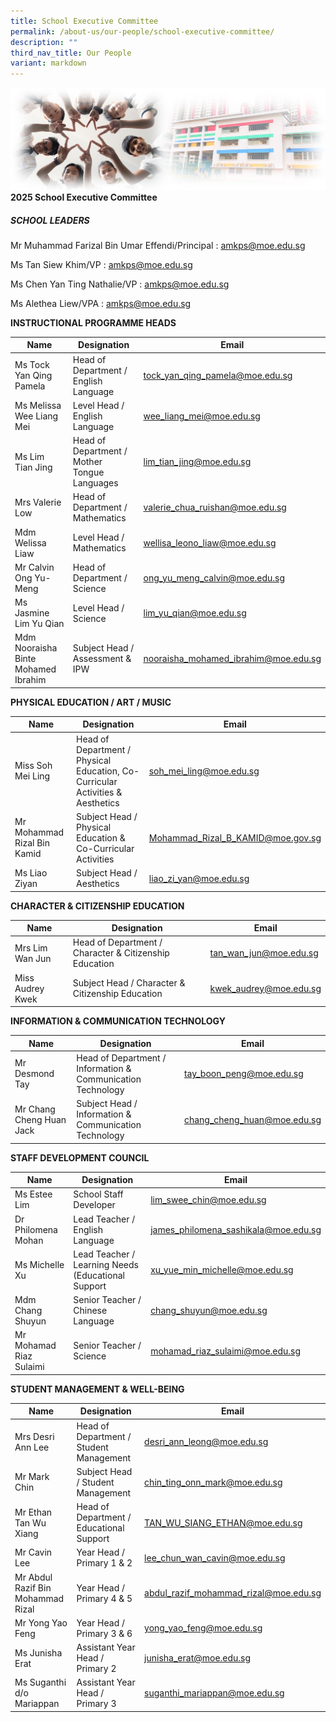 ```yaml
---
title: School Executive Committee
permalink: /about-us/our-people/school-executive-committee/
description: ""
third_nav_title: Our People
variant: markdown
---
```

![Sub-banner](/images/sub%20banner.jpg)
 **2025 School Executive Committee**

##### **SCHOOL LEADERS**
Mr Muhammad Farizal Bin Umar Effendi/Principal : amkps@moe.edu.sg

Ms Tan Siew Khim/VP : amkps@moe.edu.sg

Ms Chen Yan Ting Nathalie/VP : amkps@moe.edu.sg

Ms Alethea Liew/VPA : amkps@moe.edu.sg
 


**INSTRUCTIONAL PROGRAMME HEADS**

| Name | Designation | Email |
| -------- | -------- | -------- |
| Ms Tock Yan Qing Pamela | Head of Department / English Language | tock_yan_qing_pamela@moe.edu.sg     |
| Ms Melissa Wee Liang Mei | Level Head / English Language | wee_liang_mei@moe.edu.sg |
|Ms Lim Tian Jing | Head of Department / Mother Tongue Languages | lim_tian_jing@moe.edu.sg |
|Mrs Valerie Low | Head of Department / Mathematics | valerie_chua_ruishan@moe.edu.sg |
| Mdm Welissa Liaw | Level Head / Mathematics | wellisa_leono_liaw@moe.edu.sg |
|Mr Calvin Ong Yu-Meng | Head of Department / Science| ong_yu_meng_calvin@moe.edu.sg |
| Ms Jasmine Lim Yu Qian | Level Head / Science | lim_yu_qian@moe.edu.sg |
| Mdm Nooraisha Binte Mohamed Ibrahim | Subject Head / Assessment & IPW | nooraisha_mohamed_ibrahim@moe.edu.sg

**PHYSICAL EDUCATION / ART / MUSIC**

| Name | Designation | Email |
| -------- | -------- | -------- |
| Miss Soh Mei Ling | Head of Department / Physical Education, Co-Curricular Activities & Aesthetics | soh_mei_ling@moe.edu.sg |
| Mr Mohammad Rizal Bin Kamid | Subject Head / Physical Education & Co-Curricular Activities | Mohammad_Rizal_B_KAMID@moe.gov.sg |
| Ms Liao Ziyan | Subject Head / Aesthetics | liao_zi_yan@moe.edu.sg |

**CHARACTER & CITIZENSHIP EDUCATION**

| Name | Designation | Email |
| -------- | -------- | -------- |
| Mrs Lim Wan Jun | Head of Department / Character & Citizenship Education | tan_wan_jun@moe.edu.sg |
| Miss Audrey Kwek | Subject Head / Character & Citizenship Education | kwek_audrey@moe.edu.sg

**INFORMATION & COMMUNICATION TECHNOLOGY**

| Name | Designation | Email |
| -------- | -------- | -------- |
| Mr Desmond Tay | Head of Department / Information & Communication Technology | tay_boon_peng@moe.edu.sg |
| Mr Chang Cheng Huan Jack | Subject Head / Information & Communication Technology | chang_cheng_huan@moe.edu.sg |

**STAFF DEVELOPMENT COUNCIL**

| Name | Designation | Email |
| -------- | -------- | -------- |
| Ms Estee Lim | School Staff Developer | lim_swee_chin@moe.edu.sg |
| Dr Philomena Mohan | Lead Teacher / English Language | james_philomena_sashikala@moe.edu.sg |
| Ms Michelle Xu | Lead Teacher / Learning Needs (Educational Support | xu_yue_min_michelle@moe.edu.sg |
| Mdm Chang Shuyun | Senior Teacher / Chinese Language | chang_shuyun@moe.edu.sg |
| Mr Mohamad Riaz Sulaimi | Senior Teacher / Science | mohamad_riaz_sulaimi@moe.edu.sg |

**STUDENT MANAGEMENT & WELL-BEING**

| Name | Designation | Email |
| -------- | -------- | -------- |
| Mrs Desri Ann Lee | Head of Department / Student Management | desri_ann_leong@moe.edu.sg |
| Mr Mark Chin | Subject Head / Student Management | chin_ting_onn_mark@moe.edu.sg |
| Mr Ethan Tan Wu Xiang | Head of Department / Educational Support |  TAN_WU_SIANG_ETHAN@moe.edu.sg |
| Mr Cavin Lee | Year Head / Primary 1 & 2 | lee_chun_wan_cavin@moe.edu.sg |
| Mr Abdul Razif Bin Mohammad Rizal | Year Head / Primary 4 & 5 | abdul_razif_mohammad_rizal@moe.edu.sg |
| Mr Yong Yao Feng | Year Head / Primary 3 & 6 | yong_yao_feng@moe.edu.sg |
| Ms Junisha Erat | Assistant Year Head / Primary 2 | junisha_erat@moe.edu.sg |
| Ms Suganthi d/o Mariappan | Assistant Year Head / Primary 3 | suganthi_mariappan@moe.edu.sg |